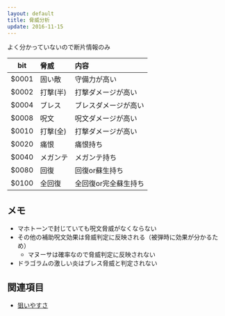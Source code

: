 ```yaml
---
layout: default
title: 脅威分析
update: 2016-11-15
---
```


よく分かっていないので断片情報のみ

| bit   | 脅威     | 内容 |
|:-----:|:---------|:-----|
| $0001 | 固い敵   | 守備力が高い |
| $0002 | 打撃(半) | 打撃ダメージが高い |
| $0004 | ブレス   | ブレスダメージが高い |
| $0008 | 呪文     | 呪文ダメージが高い |
| $0010 | 打撃(全) | 打撃ダメージが高い |
| $0020 | 痛恨     | 痛恨持ち |
| $0040 | メガンテ | メガンテ持ち |
| $0080 | 回復     | 回復or蘇生持ち |
| $0100 | 全回復   | 全回復or完全蘇生持ち |


## メモ

* マホトーンで封じていても呪文脅威がなくならない
* その他の補助呪文効果は脅威判定に反映される（被弾時に効果が分かるため）
	* マヌーサは確率なので脅威判定に反映されない
* ドラゴラムの激しい炎はブレス脅威と判定されない

## 関連項目

* [狙いやすさ](ai_targeting)

